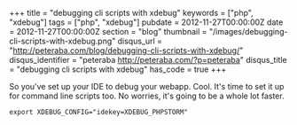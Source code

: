 +++
title = "debugging cli scripts with xdebug"
keywords = ["php", "xdebug"]
tags = ["php", "xdebug"]
pubdate = 2012-11-27T00:00:00Z
date = 2012-11-27T00:00:00Z
section = "blog"
thumbnail = "/images/debugging-cli-scripts-with-xdebug.png"
disqus_url = "http://peteraba.com/blog/debugging-cli-scripts-with-xdebug/"
disqus_identifier = "peteraba http://peteraba.com/?p=peteraba"
disqus_title = "debugging cli scripts with xdebug"
has_code = true
+++

So you've set up your IDE to debug your webapp. Cool. It's time to set it up for command line scripts too. No worries, it's going to be a whole lot faster.

<pre><code class="bash">export XDEBUG_CONFIG="idekey=XDEBUG_PHPSTORM"</code></pre>